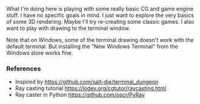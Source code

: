 What I'm doing here is playing with some really basic CG and game engine stuff. I have no specific goals in mind.
I just want to explore the very basics of some 3D rendering. Maybe I'll try re-creating some classic games. I also want to play
with drawing to the terminal window.

Note that on Windows, some of the terminal drawing doesn't work with the default terminal. But installing 
the "New Windows Terminal" from the Windows store works fine.

### References

- Inspired by https://github.com/salt-die/terminal_dungeon
- Ray casting tutorial https://lodev.org/cgtutor/raycasting.html
- Ray caster in Python https://github.com/oscr/PyRay
